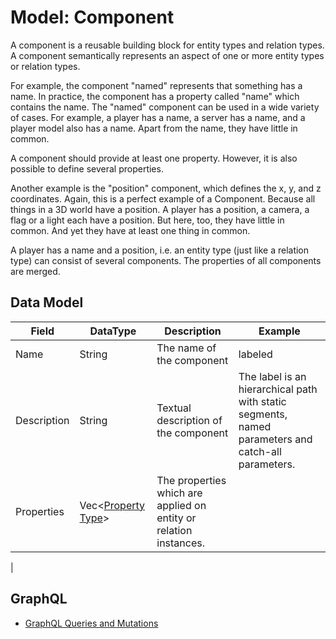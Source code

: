 # Model: Component

A component is a reusable building block for entity types and relation types. A component semantically represents an
aspect of one or more entity types or relation types.

For example, the component "named" represents that something has a name. In practice, the component has a property
called "name" which contains the name. The "named" component can be used in a wide variety of cases. For example, a
player has a name, a server has a name, and a player model also has a name. Apart from the name, they have little in
common.

A component should provide at least one property. However, it is also possible to define several properties.

Another example is the "position" component, which defines the x, y, and z coordinates. Again, this is a perfect example
of a Component. Because all things in a 3D world have a position. A player has a position, a camera, a flag or a light
each have a position. But here, too, they have little in common. And yet they have at least one thing in common.

A player has a name and a position, i.e. an entity type (just like a relation type) can consist of several components.
The properties of all components are merged.

## Data Model

| Field       | DataType                                        | Description                                                       | Example                                                                                            |
|-------------|-------------------------------------------------|-------------------------------------------------------------------|----------------------------------------------------------------------------------------------------|
| Name        | String                                          | The name of the component                                         | labeled                                                                                            |
| Description | String                                          | Textual description of the component                              | The label is an hierarchical path with static segments, named parameters and catch-all parameters. | 
| Properties  | Vec<[Property Type](./Model_Property_Type.md)>  | The properties which are applied on entity or relation instances. |                                                                                                    |
| 

## GraphQL

* [GraphQL Queries and Mutations](./GraphQL_API_Components.md)
